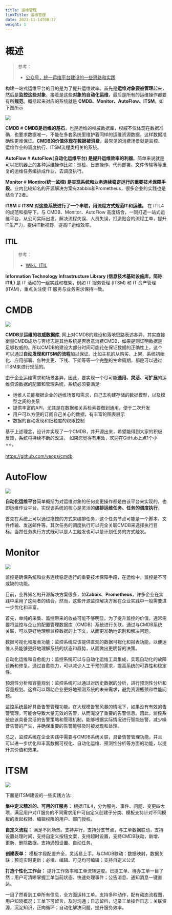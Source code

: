 ```yaml
---
title: 运维管理
linkTitle: 运维管理
date: 2023-11-14T08:37
weight: 1
---
```


# 概述

> 参考：
> 
> - [公众号，统一运维平台建设的一些思路和实践](https://mp.weixin.qq.com/s/w9eEhcVw89t2NgZaul48Ag)

构建一站式运维平台的目的是为了提升运维效率。首先是**运维对象要被管理**起来，然后是**监控这些对象**，接着是这些**对象的自动化运维**，最后是所有的运维操作都要有所**规范**。概括起来对应的系统就是 **CMDB、Monitor、AutoFlow、ITSM**，如下图所示

![](https://mmbiz.qpic.cn/sz_mmbiz_png/qI6rweQTemujianDFBdhI7rcA2ndtEkGwXdMtM40Xfln71AHzFtANZt4ibn0KEUFnY5bpYkzpThhlml7N0hKI34g/640?wx_fmt=png&wxfrom=5&wx_lazy=1&wx_co=1)

**CMDB** # **CMDB是运维的基石**，也是运维的权威数据库，权威不仅体现在数据准确，也要求数据唯一，不能在多套系统里维护着同样的运维资源数据，这样数据准确性更难保证。**CMDB的价值体现在数据被消费**，最常见的消费场景就是监控、运维作业的调度执行、ITSM流程类相关的系统。

**AutoFlow** # **AutoFlow(自动化运维平台) 是提升运维效率的利器**。简单来说就是可以把机器上的各种运维操作比如：巡检、日志操作、代码部署、文件传输等等重复的运维任务编排成作业，去调度执行。

**Monitor** # **Montiro(统一监控) 是实现系统和业务连续稳定运行的重要技术保障手段**。业内比较知名的开源解决方案有zabbix和Prometheus，很多企业的实践也是结合了2者。

**ITSM** # **ITSM 对这些系统进行了一个串联，用流程方式规范IT和运维。** 在 ITIL4 的规范和指导下，与 CMDB、Monitor、AutoFlow 高度结合，一同打造一站式运维平台，从公司实际出发，解决流程失误、人员失误，打造贴合的流程工单，提升IT生产力，提供IT新视野，提高IT运维效率。

## ITIL

> 参考：
> 
> - [Wiki，ITIL](https://en.wikipedia.org/wiki/ITIL)

**Information Technology Infrastructure Library (信息技术基础设施库，简称 ITIL)** 是 IT 活动的一组实践和框架，例如 IT 服务管理 (ITSM) 和 IT 资产管理 (ITAM)，重点关注使 IT 服务与业务需求保持一致。


# CMDB

![](https://mmbiz.qpic.cn/sz_mmbiz_png/qI6rweQTemujianDFBdhI7rcA2ndtEkGwtuiaE8jBzpicjYQsbHSYErhiavSH1A1S57MSNC3EO4D63E610OVQdoyuQ/640?wx_fmt=png&wxfrom=5&wx_lazy=1&wx_co=1)

**CMDB**是**运维的权威数据库**, 网上对CMDB的建设和落地思路表述各异。其实直接衡量CMDB成功与否标志是其他系统是否愿意消费CMDB，如果是则证明数据是足够权威的。所以CMDB的建设大部分时间可能花在保证数据的正确性上，这个可以通过**自动发现和ITSM的流程**加以保证。比如主机的从购买、上架、系统初始化、应用部署、各种变更、下线、下架等等一个完整的生命周期，都是可以通过ITSM来进行规范的。

由于企业运维需求和场景各异，因此，要实现一个尽可能**通用、灵活、可扩展**的运维资源数据的配置和管理系统，系统必须要满足:

*   运维人员能根据企业的运维场景和需求，自己去构建存储的数据模型，以及模型之间的关系
*   提供丰富的API，尤其是在数据和关系检索要做到通用，便于二次开发
*   用户可以方便的订阅自己关心的数据，有丰富的图表展示
*   数据的自动发现和细粒度的权限控制


基于上述理念，设计并实现了一个CMDB，并开源出来，希望能得到大家的积极反馈，系统将持续不断的改进， 如果您觉得有用处，欢迎在GitHub上点1个小⭐️⭐️。

https://github.com/veops/cmdb

# AutoFlow

![](https://mmbiz.qpic.cn/sz_mmbiz_png/qI6rweQTemujianDFBdhI7rcA2ndtEkGwa6O9ozCYqm1zOriaILMvA5GWzRo05429KekLFxqpNBUbdXsDdPTpLKA/640?wx_fmt=png&wxfrom=5&wx_lazy=1&wx_co=1)

**自动化运维平台**简单概括为对运维对象的任何变更操作都是由该平台来实现的，也即运维作业平台。实现该系统的核心是灵活的**编排运维任务、任务的调度执行**。

首先在系统上可以通过拖拽的方式来编排任务，这个任务节点可能是一个脚本、文件传输、发送邮件等。其次任务的调度执行可以完全关联CMDB来选择执行目标。当然任务执行方式既可以是人工触发也可以是计划任务的方式触发。

# Monitor

![](https://mmbiz.qpic.cn/sz_mmbiz_png/qI6rweQTemujianDFBdhI7rcA2ndtEkGwDicDDkZ1a6B1a2FsZQCE7R5n6X0ibKicTcCc96hbiahicR1KiaK0XuYWv02A/640?wx_fmt=png&wxfrom=5&wx_lazy=1&wx_co=1)

监控是确保系统和业务连续稳定运行的重要技术保障手段，在运维中，监控是不可或缺的功能。

目前，业界知名的开源解决方案很多，如**Zabbix**、**Prometheus**，许多企业在实践中采用了这两者的结合。然而，这些开源监控解决方案在企业实践中一般需要进一步优化和丰富。

首先，单纯的采集、监控带来的收益可能不够明显。为了提升监控的价值，通常需要将监控与企业的配置管理数据库（CMDB）系统进行关联。通过与CMDB系统关联，可以更好地理解监控数据的上下文，从而更准确地识别和解决问题。

数据可视化和报表功能：监控系统应该提供直观的数据可视化和报表功能，以便运维人员能够更好地理解系统的状态和趋势，从而做出更明智的决策。

自动化运维和自愈能力：监控系统可以与自动化运维工具集成，实现自动化的故障诊断和修复。通过自愈能力，可以减少人工干预的需求，提高系统的可靠性和稳定性。

预测性分析和容量规划：监控系统可以通过对历史数据的分析，进行预测性分析和容量规划。这样可以帮助企业更好地预测系统的未来需求，避免资源瓶颈和性能问题。

监控系统最好具备告警管理功能。在大规模告警风暴的情况下，如果没有有效的告警管理，可能会导致大量无效的告警，从而淹没了重要的告警信息。因此，监控系统应该具备灵活的告警策略和管理机制，能够根据实际情况进行智能告警，减少噪音告警的产生，并确保重要的告警能够及时被发现和处理。

总之，监控系统在企业实践中需要与CMDB系统关联，具备告警管理功能，并且可以进一步优化和丰富数据可视化、自动化运维、预测性分析等方面的功能，以提升其价值和效果。

# ITSM

![](https://mmbiz.qpic.cn/sz_mmbiz_png/qI6rweQTemujianDFBdhI7rcA2ndtEkGwXWS4cyiae3tdGKOkVkdibJ6MZsBjR12UpelYIIH6ey96SV8gzj9otHeA/640?wx_fmt=png&wxfrom=5&wx_lazy=1&wx_co=1)

下面是ITSM建设的一些实践方法:

**集中定义精准的、可用的IT服务：** 根据ITIL4，分为服务、事件、问题、变更四大项，满足用户对IT服务的不同需求用户可自定义创建子分类、模板支持针对不同模板的发起权限、编辑权限的用户、部门授权。

**自定义流程：** 满足不同场景。支持并行，支持分支节点，与工单数据联动，支持设置处理时间，支持自定义按钮文案，支持超时设置，支持CMDB联动，新增、更新、删除数据，支持通知设置、自动任务。

**创建表单：** 模板字段配置齐全，灵活易上手。与CMDB联动：数据映射，数据关联；预览实时更新；必填、编辑、可见均可编辑；支持自定义公式

**打造个性化工作台：** 提升工作效率和工单流转速度。已提工单、待办工单一目了然；用户可清晰掌握工单当前状态、快速处理事件；公告消息、通知消息一键直达。

一目了然看到工单所有信息，全方面运转工单。支持多种动作，配有动态流程图，用户知晓概况；工单下可留言，及时沟通；日志留档，记录工单操作日志；关联资源，沉淀知识，正向循环；自动化解决问题，提升服务效率。
